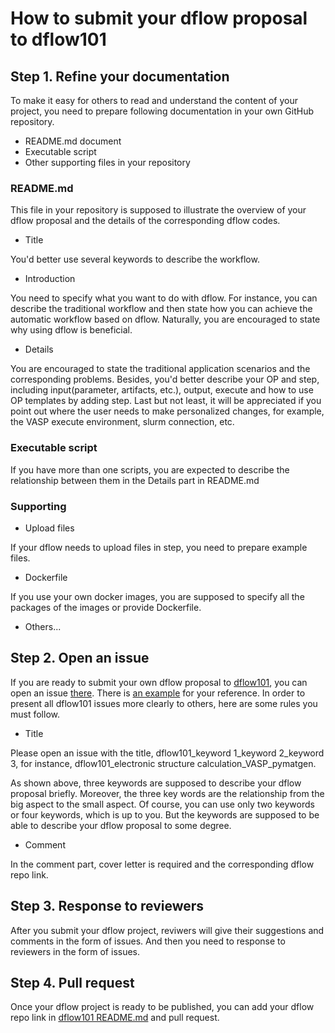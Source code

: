 # How to submit your dflow proposal to dflow101

## Step 1. Refine your documentation
To make it easy for others to read and understand the content of your project, you need to prepare following documentation in your own GitHub repository. 
- README.md document
- Executable script
- Other supporting files in your repository

### README.md
This file in your repository is supposed to illustrate the overview of your dflow proposal and the details of the corresponding dflow codes.

- Title

You'd better use several keywords to describe the workflow.

- Introduction

You need to specify what you want to do with dflow. For instance, you can describe the traditional workflow and then state how you can achieve the automatic workflow based on dflow. Naturally, you are encouraged to state why using dflow is beneficial.

- Details

You are encouraged to state the traditional application scenarios and the corresponding problems. Besides, you'd better describe your OP and step, including input(parameter, artifacts, etc.), output, execute and how to use OP templates by adding step. Last but not least, it will be appreciated if you point out where the user needs to make personalized changes, for example, the VASP execute environment, slurm connection, etc.

### Executable script
If you have more than one scripts, you are expected to describe the relationship between them in the Details part in README.md

### Supporting
- Upload files

If your dflow needs to upload files in step, you need to prepare example files.

- Dockerfile

If you use your own docker images, you are supposed to specify all the packages of the images or provide Dockerfile.

- Others...

## Step 2. Open an issue
If you are ready to submit your own dflow proposal to [dflow101](https://github.com/likefallwind/dflow101), you can open an issue [there](https://github.com/likefallwind/dflow101/issues). There is [an example](https://github.com/likefallwind/dflow101/issues/3) for your reference. In order to present all dflow101 issues more clearly to others, here are some rules you must follow.

- Title

Please open an issue with the title, dflow101_keyword 1_keyword 2_keyword 3, for instance, dflow101_electronic structure calculation_VASP_pymatgen.

As shown above, three keywords are supposed to describe your dflow proposal briefly. Moreover, the three key words are the relationship from the big aspect to the small aspect. Of course, you can use only two keywords or four keywords, which is up to you. But the keywords are supposed to be able to describe your dflow proposal to some degree.

- Comment

In the comment part, cover letter is required and the corresponding dflow repo link.


## Step 3. Response to reviewers
After you submit your dflow project, reviwers will give their suggestions and comments in the form of issues. And then you need to response to reviewers in the form of issues.


## Step 4. Pull request
Once your dflow project is ready to be published, you can add your dflow repo link in [dflow101 README.md](https://github.com/likefallwind/dflow101#dflow-projects) and pull request. 